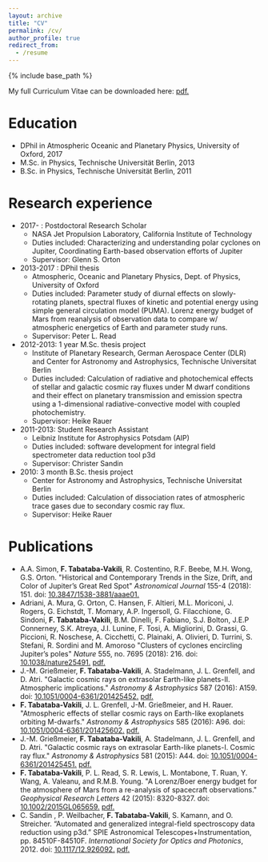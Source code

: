 ```yaml
---
layout: archive
title: "CV"
permalink: /cv/
author_profile: true
redirect_from:
  - /resume
---
```


{% include base_path %}

My full Curriculum Vitae can be downloaded here: <u><a href="https://tabataba.github.io/files/CV_Fachreddin_Tabataba-Vakili_2018_Mar.pdf">pdf</a>.</u>

Education
======
* DPhil in Atmospheric Oceanic and Planetary Physics, University of Oxford, 2017
* M.Sc. in Physics, Technische Universität Berlin, 2013
* B.Sc. in Physics, Technische Universität Berlin, 2011


Research experience
======

* 2017- : Postdoctoral Research Scholar
  * NASA Jet Propulsion Laboratory, California Institute of Technology
  * Duties included: Characterizing and understanding polar cyclones on Jupiter, Coordinating Earth-based observation efforts of Jupiter
  * Supervisor: Glenn S. Orton
* 2013-2017 : DPhil thesis
  * Atmospheric, Oceanic and Planetary Physics, Dept. of Physics, University of Oxford
  * Duties included: Parameter study of diurnal effects on slowly-rotating planets, spectral fluxes of kinetic and potential energy using simple general circulation model (PUMA). Lorenz energy budget of Mars from reanalysis of observation data to compare w/ atmospheric energetics of Earth and parameter study runs.
  * Supervisor: Peter L. Read
* 2012-2013: 1 year M.Sc. thesis project
  * Institute of Planetary Research, German Aerospace Center (DLR) and Center for Astronomy and Astrophysics, Technische Universitat Berlin 
  * Duties included: Calculation of radiative and photochemical effects of stellar and galactic cosmic ray fluxes under M dwarf conditions and their effect on planetary transmission and emission spectra using a 1-dimensional radiative-convective model with coupled photochemistry.
  * Supervisor: Heike Rauer
* 2011-2013: Student Research Assistant
  * Leibniz Institute for Astrophysics Potsdam (AIP) 
  * Duties included: software development for integral field spectrometer data reduction tool p3d
  * Supervisor: Christer Sandin
* 2010: 3 month B.Sc. thesis project
  * Center for Astronomy and Astrophysics, Technische Universitat Berlin 
  * Duties included: Calculation of dissociation rates of atmospheric trace gases due to secondary cosmic ray flux.
  * Supervisor: Heike Rauer


<!--
  {% for post in site.research %}
    {% include archive-single.html %}
  {% endfor %}
-->
  
Publications
======

* A.A. Simon, <b>F. Tabataba-Vakili</b>, R. Costentino, R.F. Beebe, M.H. Wong, G.S. Orton. "Historical and Contemporary Trends in the Size, Drift, and Color of Jupiter’s Great Red Spot" <i>Astronomical Journal</i> 155-4 (2018): 151. doi: <u><a href="doi.org/10.3847/1538-3881/aaae01">10.3847/1538-3881/aaae01</a>.</u>  
* Adriani, A. Mura, G. Orton, C. Hansen, F. Altieri, M.L. Moriconi, J. Rogers, G. Eichstdt, T. Momary, A.P. Ingersoll, G. Filacchione, G. Sindoni, <b>F. Tabataba-Vakili</b>, B.M. Dinelli, F. Fabiano, S.J. Bolton, J.E.P Connerney, S.K. Atreya, J.I. Lunine, F. Tosi, A. Migliorini, D. Grassi, G. Piccioni, R. Noschese, A. Cicchetti, C. Plainaki, A. Olivieri, D. Turrini, S. Stefani, R. Sordini and M. Amoroso "Clusters of cyclones encircling Jupiter’s poles" <i>Nature</i> 555, no. 7695 (2018): 216. doi: <u><a href="doi.org/10.1038/nature25491">10.1038/nature25491</a>.</u>  <u><a href="https://authors.library.caltech.edu/83934/7/nature25491-s1.zip">pdf</a>.</u> 
* J.-M. Grießmeier, <b>F. Tabataba-Vakili</b>, A. Stadelmann, J. L. Grenfell, and D. Atri. "Galactic cosmic rays on extrasolar Earth-like planets-II. Atmospheric implications." <i>Astronomy & Astrophysics</i> 587 (2016): A159. doi: <u><a href="doi.org/10.1051/0004-6361/201425452">10.1051/0004-6361/201425452</a>.</u>  <u><a href="https://tabataba.github.io/files/aa25452-14-jm2.pdf">pdf</a>.</u>
* <b>F. Tabataba-Vakili</b>, J. L. Grenfell, J-M. Grießmeier, and H. Rauer. "Atmospheric effects of stellar cosmic rays on Earth-like exoplanets orbiting M-dwarfs." <i>Astronomy & Astrophysics</i> 585 (2016): A96. doi: <u><a href="doi.org/10.1051/0004-6361/201425602">10.1051/0004-6361/201425602</a>.</u> <u><a href="https://tabataba.github.io/files/aa25602-14.pdf">pdf</a>.</u>
* J.-M. Grießmeier, <b>F. Tabataba-Vakili</b>, A. Stadelmann, J. L. Grenfell, and D. Atri. "Galactic cosmic rays on extrasolar Earth-like planets-I. Cosmic ray flux." <i>Astronomy & Astrophysics</i> 581 (2015): A44. doi: <u><a href="doi.org/10.1051/0004-6361/201425451">10.1051/0004-6361/201425451</a>.</u> <u><a href="https://tabataba.github.io/files/aa25451-14-jm1.pdf">pdf</a>.</u>
* <b>F. Tabataba-Vakili</b>, P. L. Read, S. R. Lewis, L. Montabone, T. Ruan, Y. Wang, A. Valeanu, and R.M.B. Young. "A Lorenz/Boer energy budget for the atmosphere of Mars from a re-analysis of spacecraft observations." <i>Geophysical Research Letters</i> 42 (2015): 8320-8327. doi: <u><a href="doi.org/10.1002/2015GL065659">10.1002/2015GL065659</a>.</u>  <u><a href="https://tabataba.github.io/files/grl53594.pdf">pdf</a>.</u>
* C. Sandin , P. Weilbacher, <b>F. Tabataba-Vakili</b>, S. Kamann, and O. Streicher. “Automated and generalized integral-field spectroscopy data reduction using p3d.” SPIE Astronomical Telescopes+Instrumentation, pp. 84510F-84510F. <i>International Society for Optics and Photonics</i>, 2012. doi: <u><a href="doi.org/10.1117/12.926092">10.1117/12.926092</a>.</u>  <u><a href="https://p3d.sourceforge.io/sandin_2012_ProcSPIE_8451.pdf">pdf</a>.</u>

<!--
  <ul>{% for post in site.list %}
    {% include archive-single.html %}
  {% endfor %}</ul>
-->





